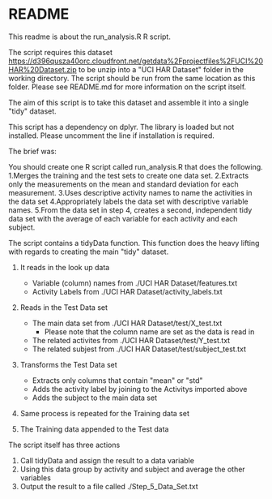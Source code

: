 README
======

This readme is about the run_analysis.R R script.

The script requires this dataset https://d396qusza40orc.cloudfront.net/getdata%2Fprojectfiles%2FUCI%20HAR%20Dataset.zip to be unzip into a "UCI HAR Dataset" folder in the working directory. The script should be run from the same location as this folder. Please see README.md for more information on the script itself.

The aim of this script is to take this dataset and assemble it into a single "tidy" dataset.

This script has a dependency on dplyr. The library is loaded but not installed. Please uncomment the line if installation is required.

The brief was:

You should create one R script called run_analysis.R that does the following. 
1.Merges the training and the test sets to create one data set.
2.Extracts only the measurements on the mean and standard deviation for each measurement. 
3.Uses descriptive activity names to name the activities in the data set
4.Appropriately labels the data set with descriptive variable names. 
5.From the data set in step 4, creates a second, independent tidy data set with the average of each variable for each activity and each subject.

The script contains a tidyData function. This function does the heavy lifting with regards to creating the main "tidy" dataset.

1. It reads in the look up data
	- Variable (column) names from ./UCI HAR Dataset/features.txt
	- Activity Labels from ./UCI HAR Dataset/activity_labels.txt

2. Reads in the Test Data set
	- The main data set from ./UCI HAR Dataset/test/X_test.txt
		- Please note that the column name are set as the data is read in
	- The related activites from ./UCI HAR Dataset/test/Y_test.txt
	- The related subjest from ./UCI HAR Dataset/test/subject_test.txt

3. Transforms the Test Data set
	- Extracts only columns that contain "mean" or "std"
	- Adds the activity label by joining to the Activitys imported above
	- Adds the subject to the main data set

4. Same process is repeated for the Training data set

5. The Training data appended to the Test data

The script itself has three actions

1. Call tidyData and assign the result to a data variable
2. Using this data group by activity and subject and average the other variables
3. Output the result to a file called ./Step_5_Data_Set.txt
